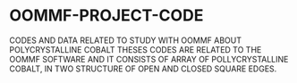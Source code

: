 # OOMMF-PROJECT-CODE
CODES AND DATA RELATED TO STUDY WITH OOMMF ABOUT POLYCRYSTALLINE COBALT
THESES CODES ARE RELATED TO THE OOMMF SOFTWARE AND IT CONSISTS OF ARRAY OF POLLYCRYSTALLINE COBALT, IN TWO STRUCTURE OF OPEN AND CLOSED SQUARE EDGES.
